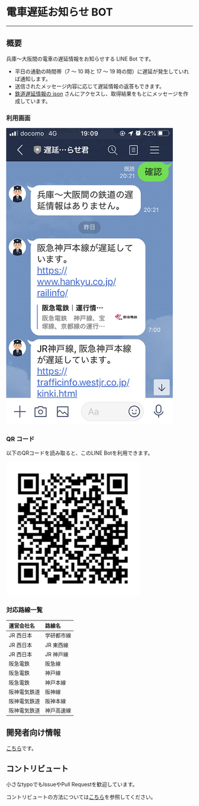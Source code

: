 # 電車遅延お知らせ BOT

---

## 概要

兵庫～大阪間の電車の遅延情報をお知らせする LINE Bot です。

- 平日の通勤の時間帯（7 ～ 10 時と 17 ～ 19 時の間）に遅延が発生していれば通知します。
- 送信されたメッセージ内容に応じて遅延情報の返答もできます。
- [鉄道遅延情報の json](https://rti-giken.jp/fhc/api/train_tetsudo/) さんにアクセスし、取得結果をもとにメッセージを作成しています。

### 利用画面

![line_bot](./docs/images/line_bot.png)

### QR コード

以下のQRコードを読み取ると、このLINE Botを利用できます。

![QR_code](./docs/images/QR_code.png)

### 対応路線一覧

| 運営会社名   | 路線名     |
| :----------- | :--------- |
| JR 西日本    | 学研都市線 |
| JR 西日本    | JR 東西線  |
| JR 西日本    | JR 神戸線  |
| 阪急電鉄     | 阪急線     |
| 阪急電鉄     | 神戸線     |
| 阪急電鉄     | 神戸本線   |
| 阪神電気鉄道 | 阪神線     |
| 阪神電気鉄道 | 阪神本線   |
| 阪神電気鉄道 | 神戸高速線 |

## 開発者向け情報

[こちら](./docs/for_developers.md)です。

## コントリビュート

小さなtypoでもIssueやPull Requestを歓迎しています。

コントリビュートの方法については[こちら](./CONTRIBUTING.md)を参照してください。
